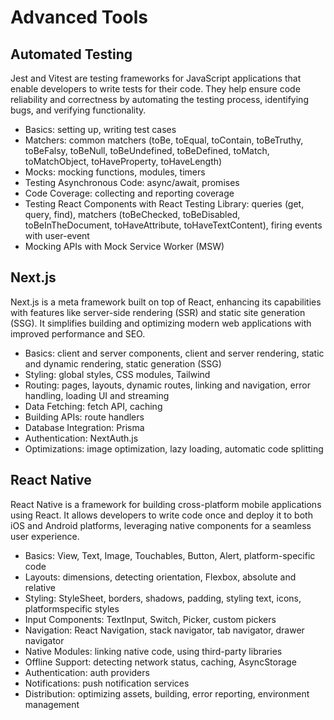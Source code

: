 # Advanced Tools

## Automated Testing

Jest and Vitest are testing frameworks for JavaScript applications that enable
developers to write tests for their code. They help ensure code reliability and
correctness by automating the testing process, identifying bugs, and verifying
functionality.

- Basics: setting up, writing test cases
- Matchers: common matchers (toBe, toEqual, toContain, toBeTruthy, toBeFalsy, toBeNull, toBeUndefined, toBeDefined, toMatch, toMatchObject, toHaveProperty, toHaveLength)
- Mocks: mocking functions, modules, timers
- Testing Asynchronous Code: async/await, promises
- Code Coverage: collecting and reporting coverage
- Testing React Components with React Testing Library: queries (get, query, find), matchers (toBeChecked, toBeDisabled, toBeInTheDocument, toHaveAttribute, toHaveTextContent), firing events with user-event
- Mocking APIs with Mock Service Worker MSW

## Next.js

Next.js is a meta framework built on top of React, enhancing its capabilities with
features like server-side rendering SSR and static site generation SSG. It
simplifies building and optimizing modern web applications with improved
performance and SEO.

- Basics: client and server components, client and server rendering, static and dynamic rendering, static generation SSG
- Styling: global styles, CSS modules, Tailwind
- Routing: pages, layouts, dynamic routes, linking and navigation, error handling, loading UI and streaming
- Data Fetching: fetch API, caching
- Building APIs: route handlers
- Database Integration: Prisma
- Authentication: NextAuth.js
- Optimizations: image optimization, lazy loading, automatic code splitting

## React Native

React Native is a framework for building cross-platform mobile applications using
React. It allows developers to write code once and deploy it to both iOS and
Android platforms, leveraging native components for a seamless user experience.

- Basics: View, Text, Image, Touchables, Button, Alert, platform-specific code
- Layouts: dimensions, detecting orientation, Flexbox, absolute and relative
- Styling: StyleSheet, borders, shadows, padding, styling text, icons, platformspecific styles
- Input Components: TextInput, Switch, Picker, custom pickers
- Navigation: React Navigation, stack navigator, tab navigator, drawer navigator
- Native Modules: linking native code, using third-party libraries
- Offline Support: detecting network status, caching, AsyncStorage
- Authentication: auth providers
- Notifications: push notification services
- Distribution: optimizing assets, building, error reporting, environment management
